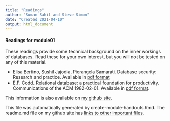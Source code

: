 ```yaml
---
title: "Readings"
author: "Suman Sahil and Steve Simon"
date: "Created 2021-04-10"
output: html_document
---
```


#### Readings for module01

These readings provide some technical background on the inner workings of databases. Read these for your own interest, but you will not be tested on any of this material.

+ Elisa Bertino, Sushil Jajodia, Pierangela Samarati. Database security: Research and practice. Available in [pdf format][bert]
+ E.F. Codd. Relational database: a practical foundation for productivity. Communications of the ACM 1982-02-01. Available in [pdf format][codd].

This information is also available on [my github site][thisf].

This file was automatically generated by create-module-handouts.Rmd. The readme.md file on my github site has [links to other important files][mygit].

<!---my git--->
[thisf]: https://github.com/pmean/introduction-to-sql/blob/master/modules/5508-01-handouts.md
[mygit]: https://github.com/pmean/introduction-to-sql/blob/master/README.md

<!--links-->
[bert]: https://courses.cs.washington.edu/courses/cse590q/03au/jajodia-is-95.pdf
[codd]: https://dl.acm.org/doi/pdf/10.1145/1283920.1283937







